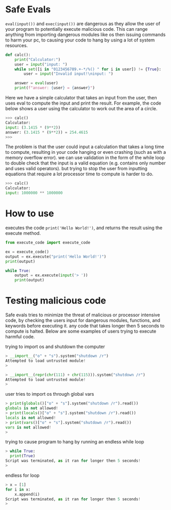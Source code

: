 # Safe Evals
`eval(input())` and `exec(input())` are dangerous as they allow the user of your program to potentially execute malicious code. This can range anything from importing dangerous modules like os then issuing commands to harm your pc, to causing your code to hang by using a lot of system resources. 

```python
def calc():
    print("Calculator:")
    user = input("input: ")
    while set([i in "0123456789.+-*/%() " for i in user]) != {True}:
        user = input("Invalid input!\ninput: ")

    answer = eval(user)
    print(f"answer: {user} = {answer}")
```
Here we have a simple calculator that takes an input from the user, then uses eval to compute the input and print the result. For example, the code below shows a user using the calculator to work out the area of a circle.
```python
>>> calc()
Calculator:
input: (3.1415 * (9**2))
answer: (3.1415 * (9**2)) = 254.4615
>>> 
```
The problem is that the user could input a calculation that takes a long time to compute, resulting in your code hanging or even crashing (such as with a memory overflow error). we can use validation in the form of the while loop to double check that the input is a valid equation (e.g. contains only number and uses valid operators). but trying to stop the user from inputting equations that require a lot processor time to compute is harder to do.
```python
>>> calc()
Calculator:
input: 1000000 ** 1000000

```

# How to use
executes the code `print('Hello World!')`, and returns the result using the execute method.
```python
from execute_code import execute_code

ex = execute_code()
output = ex.execute("print('Hello World!')")
print(output)
```

```python
while True:
    output = ex.execute(input('> '))
    print(output)
```

# Testing malicious code
Safe evals tries to minimize the threat of malicious or processor intensive code, by checking the users input for dangerous modules, functions, and keywords before executing it. any code that takes longer then 5 seconds to compute is halted. Below are some examples of users trying to execute harmful code.

trying to import os and shutdown the computer
```python
> __import__("o" + "s").system("shutdown /r")
Attempted to load untrusted module!
> 
```
```python
> __import__(repr(chr(111) + chr(115))).system("shutdown /r")
Attempted to load untrusted module!
> 
```
user tries to import os through global vars
```python
> print(globals()["o" + "s"].system("shutdown /r").read())
globals is not allowed!
> print(locals()["o" + "s"].system("shutdown /r").read())
locals is not allowed!
> print(vars()["o" + "s"].system("shutdown /r").read())
vars is not allowed!
> 
```
trying to cause program to hang by running an endless while loop
```python
> while True: 
  print(True)
Script was terminated, as it ran for longer then 5 seconds!
> 
```
endless for loop
```python
> x = [1]
for i in x:
    x.append(i)
Script was terminated, as it ran for longer then 5 seconds!
> 
```
